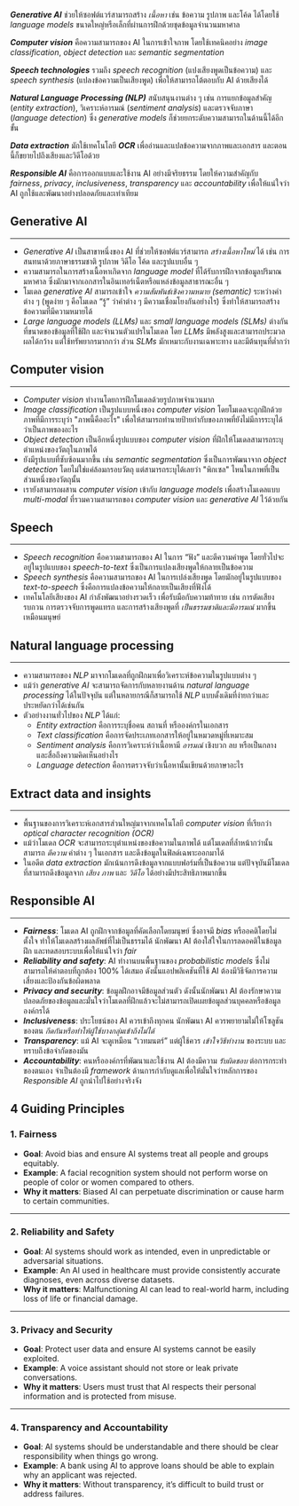 
**_Generative AI_** ช่วยให้ซอฟต์แวร์สามารถสร้าง _เนื้อหา_ เช่น ข้อความ รูปภาพ และโค้ด ได้โดยใช้ _language models_ ขนาดใหญ่หรือเล็กที่ผ่านการฝึกด้วยชุดข้อมูลจำนวนมหาศาล

**_Computer vision_** คือความสามารถของ AI ในการเข้าใจภาพ โดยใช้เทคนิคอย่าง _image classification_, _object detection_ และ _semantic segmentation_

**_Speech technologies_** รวมถึง _speech recognition_ (แปงเสียงพูดเป็นข้อความ) และ _speech synthesis_ (แปลงข้อความเป็นเสียงพูด) เพื่อให้สามารถโต้ตอบกับ AI ด้วยเสียงได้

**_Natural Language Processing (NLP)_** สนับสนุนงานต่าง ๆ เช่น การแยกข้อมูลสำคัญ (_entity extraction_), วิเคราะห์อารมณ์ (_sentiment analysis_) และตรวจจับภาษา (_language detection_) ซึ่ง _generative models_ ก็ช่วยยกระดับความสามารถในด้านนี้ได้อีกขั้น

**_Data extraction_** มักใช้เทคโนโลยี **_OCR_** เพื่ออ่านและแปลข้อความจากภาพและเอกสาร และตอนนี้ก็ขยายไปถึงเสียงและวิดีโอด้วย

**_Responsible AI_** คือการออกแบบและใช้งาน AI อย่างมีจริยธรรม โดยให้ความสำคัญกับ _fairness_, _privacy_, _inclusiveness_, _transparency_ และ _accountability_ เพื่อให้แน่ใจว่า AI ถูกใช้และพัฒนาอย่างปลอดภัยและเท่าเทียม

## Generative AI
---
- _Generative AI_ เป็นสาขาหนึ่งของ AI ที่ช่วยให้ซอฟต์แวร์สามารถ _สร้างเนื้อหาใหม่_ ได้ เช่น การสนทนาด้วยภาษาธรรมชาติ รูปภาพ วิดีโอ โค้ด และรูปแบบอื่น ๆ
- ความสามารถในการสร้างเนื้อหาเกิดจาก _language model_ ที่ได้รับการฝึกจากข้อมูลปริมาณมหาศาล ซึ่งมักมาจากเอกสารในอินเทอร์เน็ตหรือแหล่งข้อมูลสาธารณะอื่น ๆ
- โมเดล _generative AI_ สามารถเข้าใจ _ความสัมพันธ์เชิงความหมาย (semantic)_ ระหว่างคำต่าง ๆ (พูดง่าย ๆ คือโมเดล “รู้” ว่าคำต่าง ๆ มีความเชื่อมโยงกันอย่างไร) ซึ่งทำให้สามารถสร้างข้อความที่มีความหมายได้
- _Large language models (LLMs)_ และ _small language models (SLMs)_ ต่างกันที่ขนาดของข้อมูลที่ใช้ฝึก และจำนวนตัวแปรในโมเดล โดย _LLMs_ มีพลังสูงและสามารถประมวลผลได้กว้าง แต่ใช้ทรัพยากรมากกว่า ส่วน _SLMs_ มักเหมาะกับงานเฉพาะทาง และมีต้นทุนที่ต่ำกว่า

## Computer vision
---
- _Computer vision_ ทำงานโดยการฝึกโมเดลด้วยรูปภาพจำนวนมาก
- _Image classification_ เป็นรูปแบบหนึ่งของ _computer vision_ โดยโมเดลจะถูกฝึกด้วยภาพที่มีการระบุว่า "ภาพนี้คืออะไร" เพื่อให้สามารถทำนายป้ายกำกับของภาพที่ยังไม่มีการระบุได้ ว่าเป็นภาพของอะไร 
- _Object detection_ เป็นอีกหนึ่งรูปแบบของ _computer vision_ ที่ฝึกให้โมเดลสามารถระบุตำแหน่งของวัตถุในภาพได้
- ยังมีรูปแบบที่ซับซ้อนมากขึ้น เช่น _semantic segmentation_ ซึ่งเป็นการพัฒนาจาก _object detection_ โดยไม่ใช่แค่ล้อมกรอบวัตถุ แต่สามารถระบุได้เลยว่า "พิกเซล" ไหนในภาพที่เป็นส่วนหนึ่งของวัตถุนั้น
- เรายังสามารถผสาน _computer vision_ เข้ากับ _language models_ เพื่อสร้างโมเดลแบบ _multi-modal_ ที่รวมความสามารถของ _computer vision_ และ _generative AI_ ไว้ด้วยกัน

## Speech
---
- _Speech recognition_ คือความสามารถของ AI ในการ “ฟัง” และตีความคำพูด โดยทั่วไปจะอยู่ในรูปแบบของ _speech-to-text_ ซึ่งเป็นการแปลงเสียงพูดให้กลายเป็นข้อความ
- _Speech synthesis_ คือความสามารถของ AI ในการเปล่งเสียงพูด โดยมักอยู่ในรูปแบบของ _text-to-speech_ ซึ่งคือการแปลงข้อความให้กลายเป็นเสียงที่ฟังได้
- เทคโนโลยีเสียงของ AI กำลังพัฒนาอย่างรวดเร็ว เพื่อรับมือกับความท้าทาย เช่น การตัดเสียงรบกวน การตรวจจับการพูดแทรก และการสร้างเสียงพูดที่ _เป็นธรรมชาติและมีอารมณ์_ มากขึ้นเหมือนมนุษย์

## Natural language processing
---
- ความสามารถของ _NLP_ มาจากโมเดลที่ถูกฝึกมาเพื่อวิเคราะห์ข้อความในรูปแบบต่าง ๆ
- แม้ว่า _generative AI_ จะสามารถจัดการกับหลายงานด้าน _natural language processing_ ได้ในปัจจุบัน แต่ในหลายกรณีก็สามารถใช้ _NLP_ แบบดั้งเดิมที่ง่ายกว่าและประหยัดกว่าได้เช่นกัน
- ตัวอย่างงานทั่วไปของ _NLP_ ได้แก่:
  - _Entity extraction_ คือการระบุชื่อคน สถานที่ หรือองค์กรในเอกสาร
  - _Text classification_ คือการจัดประเภทเอกสารให้อยู่ในหมวดหมู่ที่เหมาะสม
  - _Sentiment analysis_ คือการวิเคราะห์ว่าเนื้อหามี _อารมณ์_ เชิงบวก ลบ หรือเป็นกลาง และสื่อถึงความคิดเห็นอย่างไร
  - _Language detection_ คือการตรวจจับว่าเนื้อหานั้นเขียนด้วยภาษาอะไร

## Extract data and insights
---
- พื้นฐานของการวิเคราะห์เอกสารส่วนใหญ่มาจากเทคโนโลยี _computer vision_ ที่เรียกว่า _optical character recognition (OCR)_
- แม้ว่าโมเดล _OCR_ จะสามารถระบุตำแหน่งของข้อความในภาพได้ แต่โมเดลที่ล้ำหน้ากว่านั้นสามารถ _ตีความ_ ค่าต่าง ๆ ในเอกสาร และดึงข้อมูลในฟิลด์เฉพาะออกมาได้
- ในอดีต _data extraction_ มักเน้นการดึงข้อมูลจากแบบฟอร์มที่เป็นข้อความ แต่ปัจจุบันมีโมเดลที่สามารถดึงข้อมูลจาก _เสียง_ _ภาพ_ และ _วิดีโอ_ ได้อย่างมีประสิทธิภาพมากขึ้น

## Responsible AI
---
- **_Fairness_**: โมเดล AI ถูกฝึกจากข้อมูลที่คัดเลือกโดยมนุษย์ ซึ่งอาจมี _bias_ หรืออคติโดยไม่ตั้งใจ ทำให้โมเดลสร้างผลลัพธ์ที่ไม่เป็นธรรมได้ นักพัฒนา AI ต้องใส่ใจในการลดอคติในข้อมูลฝึก และทดสอบระบบเพื่อให้แน่ใจว่า _fair_
- **_Reliability and safety_**: AI ทำงานบนพื้นฐานของ _probabilistic models_ ซึ่งไม่สามารถให้คำตอบที่ถูกต้อง 100% ได้เสมอ ดังนั้นแอปพลิเคชันที่ใช้ AI ต้องมีวิธีจัดการความเสี่ยงและป้องกันข้อผิดพลาด
- **_Privacy and security_**: ข้อมูลฝึกอาจมีข้อมูลส่วนตัว ดังนั้นนักพัฒนา AI ต้องรักษาความปลอดภัยของข้อมูลและมั่นใจว่าโมเดลที่ฝึกแล้วจะไม่สามารถเปิดเผยข้อมูลส่วนบุคคลหรือข้อมูลองค์กรได้
- **_Inclusiveness_**: ประโยชน์ของ AI ควรเข้าถึงทุกคน นักพัฒนา AI ควรพยายามไม่ให้โซลูชันของตน _กีดกันหรือทำให้ผู้ใช้บางกลุ่มเข้าถึงไม่ได้_
- **_Transparency_**: แม้ AI จะดูเหมือน “เวทมนตร์” แต่ผู้ใช้ควร _เข้าใจวิธีทำงาน_ ของระบบ และทราบถึงข้อจำกัดของมัน
- **_Accountability_**: คนหรือองค์กรที่พัฒนาและใช้งาน AI ต้องมีความ _รับผิดชอบ_ ต่อการกระทำของตนเอง จำเป็นต้องมี _framework_ ด้านการกำกับดูแลเพื่อให้มั่นใจว่าหลักการของ _Responsible AI_ ถูกนำไปใช้อย่างจริงจัง

## 4 Guiding Principles
### **1. Fairness**

- **Goal**: Avoid bias and ensure AI systems treat all people and groups equitably.
- **Example**: A facial recognition system should not perform worse on people of color or women compared to others.
- **Why it matters**: Biased AI can perpetuate discrimination or cause harm to certain communities.
    
---

### **2. Reliability and Safety**

- **Goal**: AI systems should work as intended, even in unpredictable or adversarial situations.
- **Example**: An AI used in healthcare must provide consistently accurate diagnoses, even across diverse datasets.
- **Why it matters**: Malfunctioning AI can lead to real-world harm, including loss of life or financial damage.  

---

### **3. Privacy and Security**

- **Goal**: Protect user data and ensure AI systems cannot be easily exploited.
- **Example**: A voice assistant should not store or leak private conversations.
- **Why it matters**: Users must trust that AI respects their personal information and is protected from misuse.

---

### **4. Transparency and Accountability**

- **Goal**: AI systems should be understandable and there should be clear responsibility when things go wrong.
- **Example**: A bank using AI to approve loans should be able to explain why an applicant was rejected.
- **Why it matters**: Without transparency, it’s difficult to build trust or address failures.